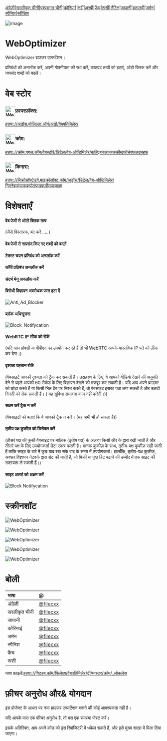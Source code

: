 [अंग्रेज़ी](./README.md)\|[सरलीकृत चीनी](./README.zh-CN.md)\|[परंपरागत चीनी](./README.zh-TW.md)\|[कोरियाई](./README.ko.md)\|[नहीं](./README.hi.md)\|[अरबी](./README.ar.md)\|[फ्रेंच](./README.fr.md)\|[रूसी](./README.ru.md)\|[लैटिन](./README.la.md)\|[जापानी](./README.ja.md)\|[इतालवी](./README.it.md)\|[जर्मन](./README.de.md)\|[स्पैनिश](./README.es.md)\|[स्वीडिश](./README.sv.md)

![image](chrome/icons/icon.png)

# WebOptimizer

WebOptimizer ब्राउज़र एक्सटेंशन।

प्रतिबंधों को अनलॉक करें, अपनी गोपनीयता की रक्षा करें, कष्टप्रद तत्वों को हटाएं, ऑटो क्लिक करें और नापसंद शब्दों को बदलें।

# वेब स्टोर

### <img src="webstore/images/firefox.png" width="32" height="32" alt="WebOptimizer Firefox" align="center" />फ़ायरफ़ॉक्स:

[हत्तपः://अड्डोंस.मोज़िल्ला.ऑर्ग/अड्डों/वेबपतिमिज़ेर/](https://addons.mozilla.org/addon/weboptimizer/)

### <img src="webstore/images/chrome.png" width="32" height="32" alt="WebOptimizer Chrome" align="center" />क्रोम:

[हत्तपः://क्रोम.गूगल.कॉम/वेबस्टोरे/डिटेल/वेब-ऑप्टिमिज़ेर/कहिएःगबलज्जककीब्दफोचंक्फलदमहफ](https://chrome.google.com/webstore/detail/web-optimizer/cnhiehgbljjkkiibdfochmcffldemhph)

### <img src="webstore/images/edge.png" width="32" height="32" alt="WebOptimizer Edge" align="center" />किनारा:

[हत्तपः://मिक्रोसॉफ्टेडगे.माइक्रोसॉफ्ट.कॉम/अड्डोंस/डिटेल/वेब-ऑप्टिमिज़ेर/निदनेबाकंपाककपोलंफडफड़ीलपाजाइम](https://microsoftedge.microsoft.com/addons/detail/web-optimizer/nidnebakmpakkpeolmfdfhdilpogjoim)

# विशेषताएँ

#### वेब पेजों से ऑटो क्लिक तत्व

(जैसे विस्तारक, बंद करें .....)

#### वेब पेजों से नापसंद किए गए शब्दों को बदलें

#### टेक्स्ट चयन प्रतिबंध को अनलॉक करें

#### कॉपी प्रतिबंध अनलॉक करें

#### संदर्भ मेनू अनलॉक करें

#### विरोधी विज्ञापन अवरोधक परत हटा दें

![Anti_Ad_Blocker](chrome/images/anti_adblock.png)

#### ब्लॉक अधिसूचना

![Block_Notifycation](chrome/images/notification.png)

#### WebRTC IP लीक को रोकें

(यदि आप प्रॉक्सी या वीपीएन का उपयोग कर रहे हैं तो भी WebRTC आपके वास्तविक IP पते को लीक कर देगा।)

#### दृश्यता पहचान रोकें

(वेबसाइटें आपकी दृश्यता को ट्रैक कर सकती हैं। उदाहरण के लिए, वे आपको वीडियो देखने की अनुमति देने से पहले आपको 60 सेकंड के लिए विज्ञापन देखने को मजबूर कर सकती हैं। यदि आप अपने ब्राउज़र को छोटा करते हैं या किसी भिन्न टैब पर स्विच करते हैं, तो वेबसाइट इसका पता लगा सकती है और उलटी गिनती को रोक सकती है। ( यह सुविधा संभावना काम नहीं करेगी।))

#### सक्षम करें ट्रैक न करें

(वेबसाइटों को बताएं कि वे आपको ट्रैक न करें। (यह अभी भी हो सकता है))

#### तृतीय पक्ष कुकीज़ को डिसेबल करें

(तीसरे पक्ष की कुकी वेबसाइट पर मालिक (तृतीय पक्ष) के अलावा किसी और के द्वारा रखी जाती है और तीसरे पक्ष के लिए उपयोगकर्ता डेटा एकत्र करती है। मानक कुकीज़ के साथ, तृतीय-पक्ष कुकीज़ रखी जाती हैं ताकि साइट के बारे में कुछ याद रख सके बाद के समय में उपयोगकर्ता। हालाँकि, तृतीय-पक्ष कुकीज़, अक्सर विज्ञापन नेटवर्क द्वारा सेट की जाती हैं, जो बिक्री या पृष्ठ हिट बढ़ाने की उम्मीद में एक साइट की सदस्यता ले सकती हैं।)

#### साइट अलर्ट को अक्षम करें

![Block Notifycation](chrome/images/leave_this_site.png)

# स्क्रीनशॉट

![WebOptimizer](screenshots/1.png)

![WebOptimizer](screenshots/2.png)

![WebOptimizer](screenshots/3.png)

![WebOptimizer](screenshots/auto_click.png)

![WebOptimizer](screenshots/replace_words_google.png)

# बोली

| भाषा         | @                                      |
| :----------- | :------------------------------------- |
| अंग्रेज़ी    | [@filecxx](https://github.com/filecxx) |
| सरलीकृत चीनी | [@filecxx](https://github.com/filecxx) |
| जापानी       | [@filecxx](https://github.com/filecxx) |
| कोरियाई      | [@filecxx](https://github.com/filecxx) |
| जर्मन        | [@filecxx](https://github.com/filecxx) |
| स्पैनिश      | [@filecxx](https://github.com/filecxx) |
| फ्रेंच       | [@filecxx](https://github.com/filecxx) |
| रूसी         | [@filecxx](https://github.com/filecxx) |

भाषा फ़ाइलें:[हत्तपः://गिटहब.कॉम/फिलेक्ष्ष/वेबपतिमिज़ेर/ट्री/मास्टर/क्रोम/\_लोकलेस](https://github.com/filecxx/WebOptimizer/tree/master/chrome/_locales)

# फ़ीचर अनुरोध और& योगदान

इस प्रोजेक्ट के आधार पर नया ब्राउज़र एक्सटेंशन बनाने की कोई आवश्यकता नहीं है।

यदि आपके पास एक फीचर अनुरोध है, तो बस एक समस्या पोस्ट करें।

इसके अतिरिक्त, आप अपने कोड को इस रिपॉजिटरी में धकेल सकते हैं, और इसे मुख्य शाखा में मिला दिया जाएगा।
